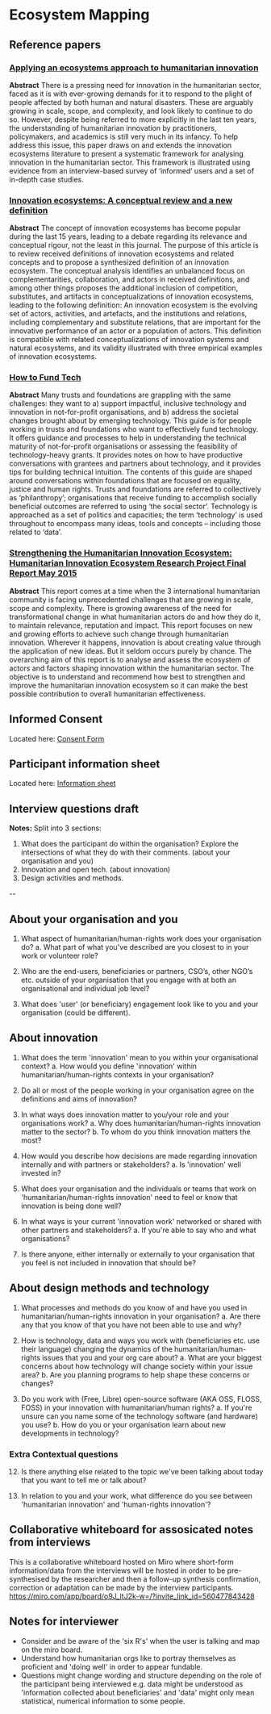 # Ecosystem Mapping

## Reference papers

### [Applying an ecosystems approach to humanitarian innovation](https://www.sciencedirect.com/science/article/abs/pii/S004016252031355X)
**Abstract**
There is a pressing need for innovation in the humanitarian sector, faced as it is with ever-growing demands for it to respond to the plight of people affected by both human and natural disasters. These are arguably growing in scale, scope, and complexity, and look likely to continue to do so. However, despite being referred to more explicitly in the last ten years, the understanding of humanitarian innovation by practitioners, policymakers, and academics is still very much in its infancy. To help address this issue, this paper draws on and extends the innovation ecosystems literature to present a systematic framework for analysing innovation in the humanitarian sector. This framework is illustrated using evidence from an interview-based survey of ‘informed’ users and a set of in-depth case studies.

### [Innovation ecosystems: A conceptual review and a new definition](https://www.sciencedirect.com/science/article/pii/S0166497218303870)
**Abstract**
The concept of innovation ecosystems has become popular during the last 15 years, leading to a debate regarding its relevance and conceptual rigour, not the least in this journal. The purpose of this article is to review received definitions of innovation ecosystems and related concepts and to propose a synthesized definition of an innovation ecosystem. The conceptual analysis identifies an unbalanced focus on complementarities, collaboration, and actors in received definitions, and among other things proposes the additional inclusion of competition, substitutes, and artifacts in conceptualizations of innovation ecosystems, leading to the following definition: An innovation ecosystem is the evolving set of actors, activities, and artefacts, and the institutions and relations, including complementary and substitute relations, that are important for the innovative performance of an actor or a population of actors. This definition is compatible with related conceptualizations of innovation systems and natural ecosystems, and its validity illustrated with three empirical examples of innovation ecosystems.

### [How to Fund Tech](http://alixdunn.com/how-to-fund-tech/)
**Abstract**
Many trusts and foundations are grappling with the same challenges: they want to a) support impactful, inclusive technology and innovation in not-for-profit organisations, and b) address the societal changes brought about by emerging technology.
This guide is for people working in trusts and foundations who want to effectively fund technology. It offers guidance and processes to help in understanding the technical maturity of not-for-profit organisations or assessing the feasibility of technology-heavy grants. It provides notes on how to have productive conversations with grantees and partners about technology, and it provides tips for building technical intuition.
The contents of this guide are shaped around conversations within foundations that are focused on equality, justice and human rights.
Trusts and foundations are referred to collectively as ‘philanthropy’; organisations that receive funding to accomplish socially beneficial outcomes are referred to using ‘the social sector’. Technology is approached as a set of politics and capacities; the term ‘technology’ is used throughout to encompass many ideas, tools and concepts – including those related to ‘data’.

### [Strengthening the Humanitarian Innovation Ecosystem: Humanitarian Innovation Ecosystem Research Project Final Report May 2015](https://cris.brighton.ac.uk/ws/files/368414/2015%20Rush%20Strengthening%20the%20humanitarian%20ecosystem.pdf)

**Abstract**
This report comes at a time when the 3 international humanitarian community is facing unprecedented challenges that are growing in scale, scope and complexity. There is growing awareness of the need for transformational change in what humanitarian actors do and how they do it, to maintain relevance, reputation and impact. This report focuses on new and growing efforts to achieve such change through humanitarian innovation. Wherever it happens, innovation is about creating value through the application of new ideas. But it seldom occurs purely by chance. The overarching aim of this report is to analyse and assess the ecosystem of actors and factors shaping innovation within the humanitarian sector. The objective is to understand and recommend how best to strengthen and improve the humanitarian innovation ecosystem so it can make the best possible contribution to overall humanitarian effectiveness. 


## Informed Consent
Located here: [Consent Form](https://github.com/Erioldoesdesign/Design_HOSS_PhD/blob/main/ecosystem%20mapping%20Interviews/consent-form.md)

## Participant information sheet
Located here: [Information sheet](https://github.com/Erioldoesdesign/Design_HOSS_PhD/blob/main/ecosystem%20mapping%20Interviews/Participant-information-sheet.md)


## Interview questions draft

**Notes:** Split into 3 sections: 
1. What does the participant do within the organisation? Explore the intersections of what they do with their comments. (about your organisation and you)
2. Innovation and open tech. (about innovation)
3. Design activities and methods.

--

## About your organisation and you

1. What aspect of humanitarian/human-rights work does your organisation do?
   a. What part of what you've described are you closest to in your work or volunteer role?
   
2. Who are the end-users, beneficiaries or partners, CSO’s, other NGO’s etc. outside of your organisation that you engage with at both an organisational and individual job level?

3. What does 'user' (or beneficiary) engagement look like to you and your organisation (could be different).

## About innovation

1. What does the term 'innovation' mean to you within your organisational context? 
   a. How would you define 'innovation' within humanitarian/human-rights contexts in your organisation? 
   
2. Do all or most of the people working in your organisation agree on the definitions and aims of innovation?

3. In what ways does innovation matter to you/your role and your organisations work? 
   a. Why does humanitarian/human-rights innovation matter to the sector? 
   b. To whom do you think innovation matters the most?
   
4. How would you describe how decisions are made regarding innovation internally and with partners or stakeholders? 
   a. Is 'innovation' well invested in?
   
5. What does your organisation and the individuals or teams that work on 'humanitarian/human-rights innovation' need to feel or know that innovation is being done well?

6. In what ways is your current 'innovation work' networked or shared with other partners and stakeholders? 
   a. If you're able to say who and what organisations?

7. Is there anyone, either internally or externally to your organisation that you feel is not included in innovation that should be?

## About design methods and technology

1. What processes and methods do you know of and have you used in humanitarian/human-rights innovation in your organisation? 
   a. Are there any that you know of that you have not been able to use and why?

2. How is technology, data and ways you work with (beneficiaries etc. use their language) changing the dynamics of the humanitarian/human-rights issues that you and your org care about? 
   a. What are your biggest concerns about how technology will change society within your issue area? 
   b. Are you planning programs to help shape these concerns or changes?

3. Do you work with (Free, Libre) open-source software (AKA OSS, FLOSS, FOSS) in your innovation with humanitarian/human rights? 
   a. If you're unsure can you name some of the technology software (and hardware) you use? 
   b. How do you or your organisation learn about new developments in technology?
   

  
### Extra Contextual questions

12. Is there anything else related to the topic we've been talking about today that you want to tell me or talk about?

13. In relation to you and your work, what difference do you see between 'humanitarian innovation' and 'human-rights innovation'?


## Collaborative whiteboard for assosicated notes from interviews

This is a collaborative whiteboard hosted on Miro where short-form information/data from the interviews will be hosted in order to be pre-synthesised by the researcher and then a follow-up synthesis confirmation, correction or adaptation can be made by the interview participants.
https://miro.com/app/board/o9J_ltJ2k-w=/?invite_link_id=560477843428


## Notes for interviewer

- Consider and be aware of the 'six R's' when the user is talking and map on the miro board.
- Understand how humanitarian orgs like to portray themselves as proficient and 'doing well' in order to appear fundable.
- Questions might change wording and structure depending on the role of the participant being interviewed e.g. data might be understood as 'information collected about beneficiaries' and 'data' might only mean statistical, numerical information to some people.
